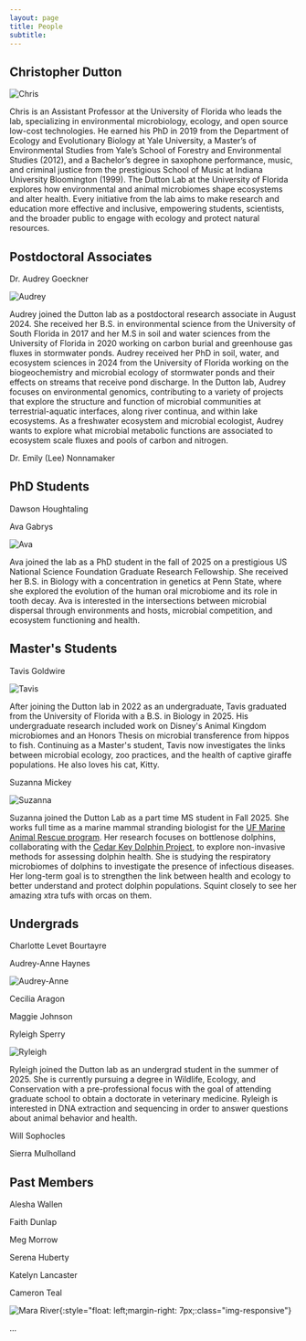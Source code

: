 ```yaml
---
layout: page
title: People
subtitle: 
---
```


## Christopher Dutton

![Chris](img/chris.jpg)

Chris is an Assistant Professor at the University of Florida who leads the lab, specializing in environmental microbiology, ecology, and open source low-cost technologies. He earned his PhD in 2019 from the Department of Ecology and Evolutionary Biology at Yale University, a Master’s of Environmental Studies from Yale’s School of Forestry and Environmental Studies (2012), and a Bachelor’s degree in saxophone performance, music, and criminal justice from the prestigious School of Music at Indiana University Bloomington (1999). The Dutton Lab at the University of Florida explores how environmental and animal microbiomes shape ecosystems and alter health. Every initiative from the lab aims to make research and education more effective and inclusive, empowering students, scientists, and the broader public to engage with ecology and protect natural resources.

## Postdoctoral Associates
Dr. Audrey Goeckner  

![Audrey](img/audrey.jpg)

Audrey joined the Dutton lab as a postdoctoral research associate in August 2024. She received her B.S. in environmental science from the University of South Florida in 2017 and her M.S in soil and water sciences from the University of Florida in 2020 working on carbon burial and greenhouse gas fluxes in stormwater ponds. Audrey received her PhD in soil, water, and ecosystem sciences in 2024 from the University of Florida working on the biogeochemistry and microbial ecology of stormwater ponds and their effects on streams that receive pond discharge. In the Dutton lab, Audrey focuses on environmental genomics, contributing to a variety of projects that explore the structure and function of microbial communities at terrestrial-aquatic interfaces, along river continua, and within lake ecosystems. As a freshwater ecosystem and microbial ecologist, Audrey wants to explore what microbial metabolic functions are associated to ecosystem scale fluxes and pools of carbon and nitrogen.

Dr. Emily (Lee) Nonnamaker

## PhD Students

Dawson Houghtaling 

Ava Gabrys

![Ava](img/ava.jpg)

Ava joined the lab as a PhD student in the fall of 2025 on a prestigious US National Science Foundation Graduate Research Fellowship. She received her B.S. in Biology with a concentration in genetics at Penn State, where she explored the evolution of the human oral microbiome and its role in tooth decay. Ava is interested in the intersections between microbial dispersal through environments and hosts, microbial competition, and ecosystem functioning and health.

## Master's Students

Tavis Goldwire

![Tavis](img/tavis.jpeg)

After joining the Dutton lab in 2022 as an undergraduate, Tavis graduated from the University of Florida with a B.S. in Biology in 2025. His undergraduate research included work on Disney's Animal Kingdom microbiomes and an Honors Thesis on microbial transference from hippos to fish. Continuing as a Master's student, Tavis now investigates the links between microbial ecology, zoo practices, and the health of captive giraffe populations. He also loves his cat, Kitty.

Suzanna Mickey

![Suzanna](img/suzanna.jpg)

Suzanna joined the Dutton Lab as a part time MS student in Fall 2025. She works full time as a marine mammal stranding biologist for the [UF Marine Animal Rescue program](https://cdpm.vetmed.ufl.edu/services/marine-animal-rescue-program/). Her research focuses on bottlenose dolphins, collaborating with the [Cedar Key Dolphin Project](https://www.cedarkeydolphinproject.org/#/), to explore non-invasive methods for assessing dolphin health. She is studying the respiratory microbiomes of dolphins to investigate the presence of infectious diseases. Her long-term goal is to strengthen the link between health and ecology to better understand and protect dolphin populations. Squint closely to see her amazing xtra tufs with orcas on them. 

## Undergrads

Charlotte Levet Bourtayre

Audrey-Anne Haynes

![Audrey-Anne](img/audrey-anne.jpeg)

Cecilia Aragon

Maggie Johnson

Ryleigh Sperry

![Ryleigh](img/ryleigh.jpg)

Ryleigh joined the Dutton lab as an undergrad student in the summer of 2025. She is currently pursuing a degree in Wildlife, Ecology, and Conservation with a pre-professional focus with the goal of attending graduate school to obtain a doctorate in veterinary medicine. Ryleigh is interested in DNA extraction and sequencing in order to answer questions about animal behavior and health.

Will Sophocles

Sierra Mulholland

## Past Members

Alesha Wallen 

Faith Dunlap

Meg Morrow

Serena Huberty

Katelyn Lancaster

Cameron Teal




![Mara River](img/PXL_20220701_101424622.MP.jpg){:style="float: left;margin-right: 7px;:class="img-responsive"}



...
